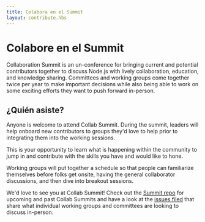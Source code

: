 ```yaml
---
title: Colabora en el Summit
layout: contribute.hbs
---
```


# Colabore en el Summit
Collaboration Summit is an un-conference for bringing current and potential contributors together to discuss Node.js with lively collaboration, education, and knowledge sharing. Committees and working groups come together twice per year to make important decisions while also being able to work on some exciting efforts they want to push forward in-person.

## ¿Quién asiste?

Anyone is welcome to attend Collab Summit. During the summit, leaders will help onboard new contributors to groups they'd love to help prior to integrating them into the working sessions.

This is your opportunity to learn what is happening within the community to jump in and contribute with the skills you have and would like to hone.

Working groups will put together a schedule so that people can familiarize themselves before folks get onsite, having the general collaborator discussions, and then dive into breakout sessions.

We'd love to see you at Collab Summit! Check out the [Summit repo](https://github.com/nodejs/summit) for upcoming and past Collab Summits and have a look at the [issues filed](https://github.com/nodejs/summit/issues) that share what individual working groups and committees are looking to discuss in-person.
